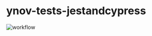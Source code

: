 # ynov-tests-jestandcypress

![workflow](https://github.com/A-Wakidou/ynov-tests-jestandcypress/actions/workflows/main.yml/badge.svg)

